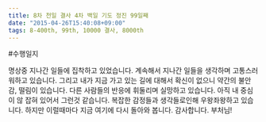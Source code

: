 ```yaml
---
title: 8차 천일 결사 4차 백일 기도 정진 99일째
date: "2015-04-26T15:40:08+09:00"
tags: 8-400th, 99th, 10000 결사, 8000th
---
```


#수행일지

명상중 지나간 일들에 집착하고 있었습니다. 계속해서 지나간 일들을 생각하며 고통스러워하고 있습니다. 그리고 내가 지금 가고 있는 길에 대해서 확신이 없으니 약간의 불안감, 떨림이 있습니다. 다른 사람들의 반응에 휘둘리며 실망하고 있습니다. 아직 내 중심이 않 잡혀 있어서 그런것 같습니다. 복잡한 감정들과 생각들로인해 우왕좌왕하고 있습니다. 하지만 이럴때마다 지금 여기에 다시 돌아와 봅니다. 감사합니다. 부처님!
